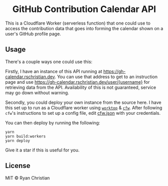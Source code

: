 <h1 align="center">GitHub Contribution Calendar API</h1>

This is a Cloudflare Worker (serverless function) that one could use to access the contribution data that goes into forming the calendar shown on a user's GitHub profile page.

## Usage

There's a couple ways one could use this:

Firstly, I have an instance of this API running at https://gh-calendar.rschristian.dev. You can use that address to get to an instruction page and use https://gh-calendar.rschristian.dev/user/{username} for retrieving data from the API. Availability of this is not guaranteed, service may go down without warning.

Secondly, you could deploy your own instance from the source here. I have this set up to run as a Cloudflare worker using [`worktop`](https://github.com/lukeed/worktop) & [`cfw`](https://github.com/lukeed/cfw). After following `cfw`'s instructions to set up a config file, edit [cfw.json](workers/api/cfw.json) with your credentials.

You can then deploy by running the following:

```
yarn
yarn build:workers
yarn deploy
```

Give it a star if this is useful for you.

## License

MIT © Ryan Christian

